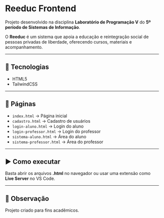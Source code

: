# Reeduc Frontend

Projeto desenvolvido na disciplina **Laboratório de Programação V** do **5º período de Sistemas de Informação**.  

O **Reeduc** é um sistema que apoia a educação e reintegração social de pessoas privadas de liberdade, oferecendo cursos, materiais e acompanhamento.

---

## 🚀 Tecnologias

- HTML5  
- TailwindCSS  

---

## 📂 Páginas

- `index.html` → Página inicial  
- `cadastro.html` → Cadastro de usuários  
- `login-aluno.html` → Login do aluno  
- `login-professor.html` → Login do professor  
- `sistema-aluno.html` → Área do aluno  
- `sistema-professor.html` → Área do professor  

---

## ▶️ Como executar

Basta abrir os arquivos **.html** no navegador ou usar uma extensão como **Live Server** no VS Code.  

---

## 📌 Observação

Projeto criado para fins acadêmicos.  
